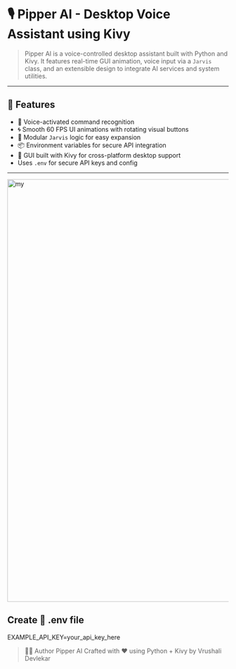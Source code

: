 # 🎙️ Pipper AI - Desktop Voice Assistant using Kivy
> Pipper AI is a voice-controlled desktop assistant built with Python and Kivy. It features real-time GUI animation, voice input via a `Jarvis` class, and an extensible design to integrate AI services and system utilities.

---

## 🚀 Features

- 🎤 Voice-activated command recognition
- 🌀 Smooth 60 FPS UI animations with rotating visual buttons
- 🧠 Modular `Jarvis` logic for easy expansion
- 📦 Environment variables for secure API integration
- 🎨 GUI built with Kivy for cross-platform desktop support
- Uses `.env` for secure API keys and config

---
<img width="960" alt="my" src="https://github.com/user-attachments/assets/d8583abb-6b18-48fb-a8c5-b14fba2fed8e" />


## Create 🧩 .env file
EXAMPLE_API_KEY=your_api_key_here


>👩‍💻 Author
Pipper AI
Crafted with ❤️ using Python + Kivy by Vrushali Devlekar
